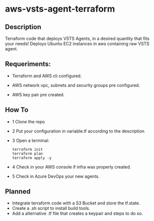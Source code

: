 # aws-vsts-agent-terraform

## Description

Terraform code that deploys VSTS Agents, in a desired quantity that fits your needs! Deploys Ubuntu EC2 instances in aws containing raw VSTS agent.


## Requeriments:

- Terraform and AWS cli configured.

- AWS network vpc, subnets and security groups pre configured.

- AWS key pair pre created.
## How To
- 1 Clone the repo

- 2 Put your configuration in variable.tf according to the description

- 3 Open a terminal:

    ```
    terraform init
    terraform plan
    terraform apply -y
    ```

- 4 Check in your AWS console if infra was properly created.

- 5 Check in Azure DevOps your new agents.



## Planned

- Integrate terraform code with a S3 Bucket and store the tf.state.
- Create a .sh script to install build tools.
- Add a alternative .tf file that creates a keypair and steps to do so.